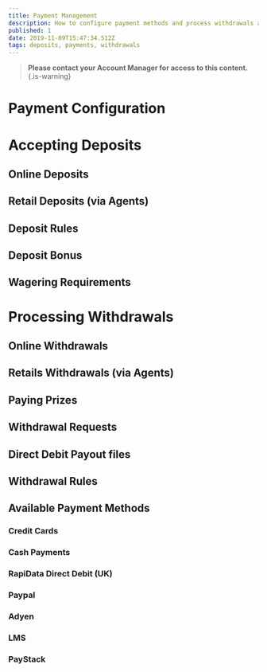 ```yaml
---
title: Payment Management
description: How to configure payment methods and process withdrawals and deposits
published: 1
date: 2019-11-09T15:47:34.512Z
tags: deposits, payments, withdrawals
---
```


> **Please contact your Account Manager for access to this content.**
{.is-warning}

# Payment Configuration



# Accepting Deposits
## Online Deposits
## Retail Deposits (via Agents)

## Deposit Rules

## Deposit Bonus

## Wagering Requirements


# Processing Withdrawals
## Online Withdrawals
## Retails Withdrawals (via Agents)
## Paying Prizes

## Withdrawal Requests

## Direct Debit Payout files

## Withdrawal Rules


## Available Payment Methods

### Credit Cards
### Cash Payments
### RapiData Direct Debit (UK)

### Paypal
### Adyen
### LMS
### PayStack
